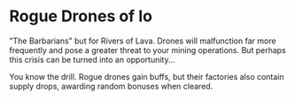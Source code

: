 # Rogue Drones of Io
"The Barbarians" but for Rivers of Lava. Drones will malfunction far more frequently and pose a greater threat to your mining operations. But perhaps this crisis can be turned into an opportunity...

You know the drill. Rogue drones gain buffs, but their factories also contain supply drops, awarding random bonuses when cleared.
